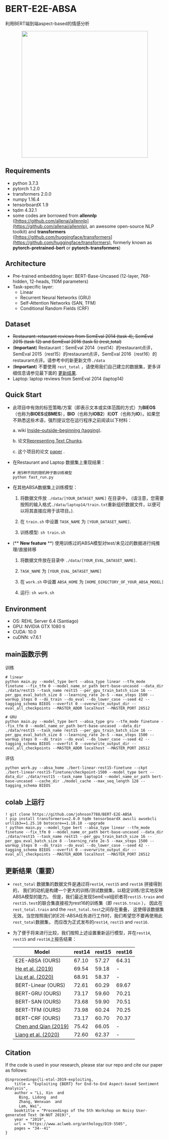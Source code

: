# BERT-E2E-ABSA
利用BERT端到端aspect-based的情感分析
<p align="center">
    <img src="architecture.jpg" height="400"/>
</p>

## Requirements
* python 3.7.3
* pytorch 1.2.0
* transformers 2.0.0
* numpy 1.16.4
* tensorboardX 1.9
* tqdm 4.32.1
* some codes are borrowed from **allennlp** ([https://github.com/allenai/allennlp](https://github.com/allenai/allennlp), an awesome open-source NLP toolkit) and **transformers** ([https://github.com/huggingface/transformers](https://github.com/huggingface/transformers), formerly known as **pytorch-pretrained-bert** or **pytorch-transformers**)

## Architecture
* Pre-trained embedding layer: BERT-Base-Uncased (12-layer, 768-hidden, 12-heads, 110M parameters)
* Task-specific layer: 
  - Linear
  - Recurrent Neural Networks (GRU)
  - Self-Attention Networks (SAN, TFM)
  - Conditional Random Fields (CRF)

## Dataset
* ~~Restaurant: retaurant reviews from SemEval 2014 (task 4), SemEval 2015 (task 12) and SemEval 2016 (task 5) (rest_total)~~
* (**Important**) Restaurant：SemEval 2014（rest14）的restaurant点评，SemEval 2015（rest15）的restaurant点评，SemEval 2016（rest16）的restaurant点评。请参考中的新更新文件```./data```
* (**Important**) 不要使用 ```rest_total``` ，请使用我们自己建立的数据集，更多详细信息请参见最下面的 [更新结果](#更新结果（重要）).
* Laptop: laptop reviews from SemEval 2014 (laptop14)


## Quick Start
* 此项目中有效的标签策略/方案（即表示文本或实体范围的方式）为**BIEOS**（也称为**BIOES**或**BMES**），**BIO**（也称为**IOB2**）和**OT**（也称为**IO**）。如果您不熟悉这些术语，强烈提议您在运行程序之前阅读以下材料：

  a. wiki [Inside–outside–beginning (tagging)](https://en.wikipedia.org/wiki/Inside%E2%80%93outside%E2%80%93beginning_(tagging)). 
  
  b. 论文[Representing Text Chunks](https://www.aclweb.org/anthology/E99-1023.pdf). 
  
  c. 这个项目的论文 [paper](https://www.aclweb.org/anthology/D19-5505.pdf) . 

* 在Restaurant and Laptop 数据集上重现结果：
  ```
  # 用5种不同的随机种子数训练模型
  python fast_run.py 
  ```
* 在其他ABSA数据集上训练模型：
  
  1. 将数据文件放 `./data/[YOUR_DATASET_NAME]` 在目录中， (请注意，您需要按照的输入格式`./data/laptop14/train.txt`重新组织数据文件，以便可以将其直接应用于该项目。).
  
  2. 在 `train.sh` 中设置 `TASK_NAME` 为 `[YOUR_DATASET_NAME]`.
  
  3. 训练模型:  `sh train.sh`

* (** **New feature** **) 使用训练过的ABSA模型对test/未见过的数据进行纯推理/直接转移

  1. 将数据文件放在目录中  `./data/[YOUR_EVAL_DATASET_NAME]`.
  
  2. `TASK_NAME` 为 `[YOUR_EVAL_DATASET_NAME]`
  
  3. 在 `work.sh` 中设置  `ABSA_HOME`  为 `[HOME_DIRECTORY_OF_YOUR_ABSA_MODEL]`
  
  4. 运行: `sh work.sh`

## Environment
* OS: REHL Server 6.4 (Santiago)
* GPU: NVIDIA GTX 1080 ti
* CUDA: 10.0
* cuDNN: v7.6.1

## main函数示例

训练
```buildoutcfg
# linear
python main.py --model_type bert --absa_type linear --tfm_mode finetune --fix_tfm 0 --model_name_or_path bert-base-uncased --data_dir ./data/rest15 --task_name rest15 --per_gpu_train_batch_size 16 --per_gpu_eval_batch_size 8 --learning_rate 2e-5 --max_steps 1500 --warmup_steps 0 --do_train --do_eval --do_lower_case --seed 42 --tagging_schema BIEOS --overfit 0 --overwrite_output_dir --eval_all_checkpoints --MASTER_ADDR localhost --MASTER_PORT 28512

# GRU
python main.py --model_type bert --absa_type gru --tfm_mode finetune --fix_tfm 0 --model_name_or_path bert-base-uncased --data_dir ./data/rest15 --task_name rest15 --per_gpu_train_batch_size 16 --per_gpu_eval_batch_size 8 --learning_rate 2e-5 --max_steps 1500 --warmup_steps 0 --do_train --do_eval --do_lower_case --seed 42 --tagging_schema BIEOS --overfit 0 --overwrite_output_dir --eval_all_checkpoints --MASTER_ADDR localhost --MASTER_PORT 28512
```
评估
```buildoutcfg
python work.py --absa_home ./bert-linear-rest15-finetune --ckpt ./bert-linear-rest15-finetune/checkpoint-1500 --model_type bert --data_dir ./data/rest15 --task_name laptop14 --model_name_or_path bert-base-uncased --cache_dir ./model_cache --max_seq_length 128 --tagging_schema BIEOS

```

## colab 上运行
```buildoutcfg
! git clone https://github.com/johnson7788/BERT-E2E-ABSA
! pip install transformers==2.0.0 tqdm tensorboardX awscli awsebcli urllib3==1.25.10 botocore==1.18.18 --upgrade
! python main.py --model_type bert --absa_type linear --tfm_mode finetune --fix_tfm 0 --model_name_or_path bert-base-uncased --data_dir ./data/rest15 --task_name rest15 --per_gpu_train_batch_size 16 --per_gpu_eval_batch_size 8 --learning_rate 2e-5 --max_steps 1500 --warmup_steps 0 --do_train --do_eval --do_lower_case --seed 42 --tagging_schema BIEOS --overfit 0 --overwrite_output_dir --eval_all_checkpoints --MASTER_ADDR localhost --MASTER_PORT 28512
```
## 更新结果（重要）
* ```rest_total``` 数据集的数据文件是通过将```rest14```, ```rest15``` and ```rest16``` 拼接得到的， 
我们的动机是构建一个更大的训练/测试数据集，以稳定训练/忠实地反映ABSA模型的能力。
但是，我们最近发现SemEval组织者将```rest15.train``` and ```rest15.test```的联合集直接视为rest16的训练集（即 ```rest16.train``` ），
因此在```rest_total.train``` and the ```rest_total.test```之间存在重叠，
这使得该数据集无效。当您按照我们的E2E-ABSA任务进行工作时，我们希望您不要再使用此 ```rest_total```数据集，
而应改为正式发布的```rest14```, ```rest15``` and ```rest16```.
* 为了便于将来进行比较，我们按照上述设置重新运行模型，并在```rest14```, ```rest15``` and ```rest16```上报告结果：

    | Model | rest14 | rest15 | rest16 |
    | --- | --- | --- | --- |
    | E2E-ABSA (OURS) | 67.10 | 57.27 | 64.31 |
    | [He et al. (2019)](https://arxiv.org/pdf/1906.06906.pdf) | 69.54 | 59.18 | - |
    | [Liu et al. (2020)](https://arxiv.org/pdf/2004.06427.pdf) | 68.91 | 58.37 | - |
    | BERT-Linear (OURS) | 72.61 | 60.29 | 69.67 |
    | BERT-GRU (OURS) | 73.17 | 59.60 | 70.21 |
    | BERT-SAN (OURS) | 73.68 | 59.90 | 70.51 |
    | BERT-TFM (OURS) | 73.98 | 60.24 | 70.25 |
    | BERT-CRF (OURS) | 73.17 | 60.70 | 70.37 |
    | [Chen and Qian (2019)](https://www.aclweb.org/anthology/2020.acl-main.340.pdf)| 75.42 | 66.05 | - |
    | [Liang et al. (2020)](https://arxiv.org/pdf/2004.01951.pdf)| 72.60 | 62.37 | - |

## Citation
If the code is used in your research, please star our repo and cite our paper as follows:
```
@inproceedings{li-etal-2019-exploiting,
    title = "Exploiting {BERT} for End-to-End Aspect-based Sentiment Analysis",
    author = "Li, Xin  and
      Bing, Lidong  and
      Zhang, Wenxuan  and
      Lam, Wai",
    booktitle = "Proceedings of the 5th Workshop on Noisy User-generated Text (W-NUT 2019)",
    year = "2019",
    url = "https://www.aclweb.org/anthology/D19-5505",
    pages = "34--41"
}
```
     
